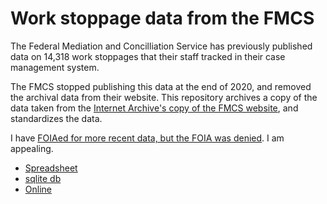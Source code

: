 # Work stoppage data from the FMCS

The Federal Mediation and Concilliation Service has previously published data on 14,318 work stoppages that their staff tracked in their case management system. 

The FMCS stopped publishing this data at the end of 2020, and removed the archival data from their website. This repository archives a copy of the data taken from
the [Internet Archive's copy of the FMCS website](https://web.archive.org/web/20210105232710/https://www.fmcs.gov/resources/documents-and-data/), and standardizes the
data.

I have [FOIAed for more recent data, but the FOIA was denied](https://www.muckrock.com/foi/united-states-of-america-10/work-stoppage-date-from-january-2021-through-august-2021-119149/). I am appealing.

* [Spreadsheet](./work_stoppages.csv?raw=true)
* [sqlite db](./work_stoppages.db?raw=true)
* [Online](https://labordata.bunkum.us/work_stoppages)
